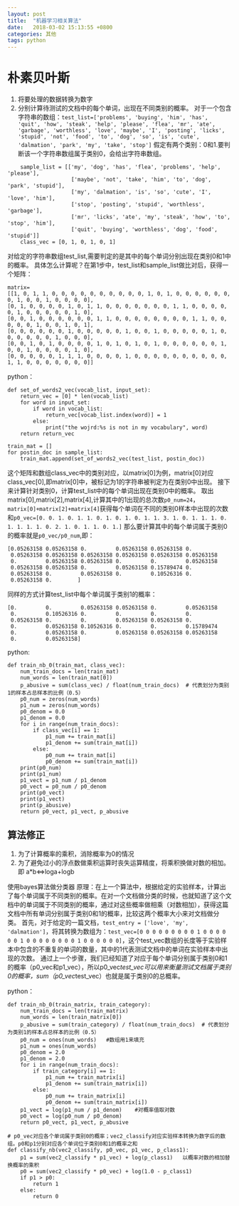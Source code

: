 ```yaml
---
layout: post
title:  "机器学习相关算法"
date:   2018-03-02 15:13:55 +0800
categories: 其他
tags: python
---
```


# 朴素贝叶斯
1. 将要处理的数据转换为数字
2. 分别计算待测试的文档中的每个单词，出现在不同类别的概率。
对于一个包含字符串的数组：`test_list=['problems', 'buying', 'him', 'has', 'quit', 'how', 'steak', 'help', 'please', 'flea', 'mr', 'ate', 'garbage', 'worthless', 'love', 'maybe', 'I', 'posting', 'licks', 'stupid', 'not', 'food', 'to', 'dog', 'so', 'is', 'cute', 'dalmation', 'park', 'my', 'take', 'stop']`
假定有两个类别：0和1.要判断该一个字符串数组属于类别0，会给出字符串数组。
~~~
    sample_list = [['my', 'dog', 'has', 'flea', 'problems', 'help', 'please'],
                    ['maybe', 'not', 'take', 'him', 'to', 'dog', 'park', 'stupid'],
                    ['my', 'dalmation', 'is', 'so', 'cute', 'I', 'love', 'him'],
                    ['stop', 'posting', 'stupid', 'worthless', 'garbage'],
                    ['mr', 'licks', 'ate', 'my', 'steak', 'how', 'to', 'stop', 'him'],
                    ['quit', 'buying', 'worthless', 'dog', 'food', 'stupid']]
    class_vec = [0, 1, 0, 1, 0, 1]
~~~
对给定的字符串数组test_list,需要判定的是其中的每个单词分别出现在类别0和1中的概率。
具体怎么计算呢？在第1步中，test_list和sample_list做比对后，获得一个矩阵：
~~~
matrix=
[[1, 0, 1, 1, 0, 0, 0, 0, 0, 0, 0, 0, 0, 0, 1, 0, 1, 0, 0, 0, 0, 0, 0, 0, 1, 0, 0, 1, 0, 0, 0, 0], 
[0, 1, 0, 0, 0, 0, 1, 0, 1, 1, 0, 0, 0, 0, 0, 0, 0, 1, 1, 0, 0, 0, 0, 0, 1, 0, 0, 0, 0, 0, 1, 0], 
[0, 0, 1, 0, 0, 0, 0, 0, 0, 1, 1, 0, 0, 0, 0, 0, 0, 0, 0, 1, 1, 0, 0, 0, 0, 0, 1, 0, 0, 1, 0, 1], 
[0, 0, 0, 0, 0, 0, 1, 0, 0, 0, 0, 0, 1, 0, 0, 1, 0, 0, 0, 0, 0, 1, 0, 0, 0, 0, 0, 0, 1, 0, 0, 0], 
[0, 0, 1, 0, 1, 0, 0, 0, 0, 1, 0, 1, 0, 1, 0, 1, 0, 0, 0, 0, 0, 0, 1, 0, 0, 1, 0, 0, 0, 0, 1, 0], 
[0, 0, 0, 0, 0, 1, 1, 1, 0, 0, 0, 0, 1, 0, 0, 0, 0, 0, 0, 0, 0, 0, 0, 1, 1, 0, 0, 0, 0, 0, 0, 0]]
~~~
python：

~~~
def set_of_words2_vec(vocab_list, input_set):
    return_vec = [0] * len(vocab_list)
    for word in input_set:
        if word in vocab_list:
            return_vec[vocab_list.index(word)] = 1
        else:
            print("the wojrd:%s is not in my vocabulary", word)
    return return_vec

train_mat = []
for postin_doc in sample_list:
    train_mat.append(set_of_words2_vec(test_list, postin_doc))
~~~

这个矩阵和数组class_vec中的类别对应，以matrix[0]为例，matrix[0]对应class_vec[0],即matrix[0]中，被标记为1的字符串被判定为在类别0中出现。
接下来计算针对类别0，计算test_list中的每个单词出现在类别0中的概率。
取出matrix[0],matrix[2],matrix[4],计算其中的1出现的总次数`p0_num=24`，
`matrix[0]+matrix[2]+matrix[4]`获得每个单词在不同的类别0样本中出现的次数和`p0_vec=[0. 0. 1. 0. 1. 1. 0. 1. 0. 1. 0. 1. 1. 3. 1. 0. 1. 1. 1. 0. 1. 1. 1. 1. 0. 2. 1. 0. 1. 1. 0. 1.]`
那么要计算其中的每个单词属于类别0的概率就是`p0_vec/p0_num`,即：

~~~
[0.05263158 0.05263158 0.         0.05263158 0.05263158 0.
 0.05263158 0.05263158 0.05263158 0.05263158 0.05263158 0.05263158
 0.         0.05263158 0.05263158 0.         0.         0.05263158
 0.05263158 0.05263158 0.         0.05263158 0.15789474 0.
 0.05263158 0.         0.05263158 0.         0.10526316 0.
 0.05263158 0.        ]
~~~
同样的方式计算test_list中每个单词属于类别1的概率：

~~~
[0.         0.         0.05263158 0.05263158 0.         0.05263158
 0.         0.10526316 0.         0.         0.         0.
 0.05263158 0.         0.         0.05263158 0.05263158 0.
 0.         0.05263158 0.10526316 0.         0.         0.15789474
 0.         0.05263158 0.         0.05263158 0.05263158 0.05263158
 0.         0.05263158]
~~~

python:
~~~
def train_nb_0(train_mat, class_vec):
    num_train_docs = len(train_mat)
    num_words = len(train_mat[0])
    p_abusive = sum(class_vec) / float(num_train_docs)  # 代表划分为类别1的样本占总样本的比例（0.5）
    p0_num = zeros(num_words)
    p1_num = zeros(num_words)
    p0_denom = 0.0
    p1_denom = 0.0
    for i in range(num_train_docs):
        if class_vec[i] == 1:
            p1_num += train_mat[i]
            p1_denom += sum(train_mat[i])
        else:
            p0_num += train_mat[i]
            p0_denom += sum(train_mat[i])
    print(p0_num)
    print(p1_num)
    p1_vect = p1_num / p1_denom
    p0_vect = p0_num / p0_denom
    print(p0_vect)
    print(p1_vect)
    print(p_abusive)
    return p0_vect, p1_vect, p_abusive
~~~

## 算法修正
1. 为了计算概率的乘积，消除概率为0的情况
2. 为了避免过小的浮点数做乘积运算时丧失运算精度，将乘积换做对数的相加。即 a*b<=>loga+logb

使用bayes算法做分类器
原理：在上一个算法中，根据给定的实验样本，计算出了每个单词属于不同类别的概率。在对一个文档做分类的时候，也就知道了这个文档中的单词属于不同类别的概率，通过对这些概率做相乘（对数相加），获得这篇文档中所有单词分别属于类别0和1的概率，比较这两个概率大小来对文档做分类。
首先，对于给定的一篇文档，`test_entry = ['love', 'my', 'dalmation']`，将其转换为数组为：`test_vec=[0 0 0 0 0 0 0 0 0 1 0 0 0 0 0 0 1 0 0 0 0 0 0 0 0 1 0 0 0 0 0 0]`，这个test_vec数组的长度等于实验样本中包含的不重复的单词的数量，其中的1代表测试文档中的单词在实验样本中出现的次数。
通过上一个步骤，我们已经知道了对应于每个单词分别属于类别0和1的概率（p0_vec和p1_vec），所以p0_vec*test_vec可以用来衡量测试文档属于类别0的概率，sum（p0_vec*test_vec）也就是属于类别0的总概率。

python：

~~~
def train_nb_0(train_matrix, train_category):
    num_train_docs = len(train_matrix)
    num_words = len(train_matrix[0])
    p_abusive = sum(train_category) / float(num_train_docs)  # 代表划分为类别1的样本占总样本的比例（0.5）
    p0_num = ones(num_words)   #数组用1来填充
    p1_num = ones(num_words)
    p0_denom = 2.0
    p1_denom = 2.0
    for i in range(num_train_docs):
        if train_category[i] == 1:
            p1_num += train_matrix[i]
            p1_denom += sum(train_matrix[i])
        else:
            p0_num += train_matrix[i]
            p0_denom += sum(train_matrix[i])
    p1_vect = log(p1_num / p1_denom)    #对概率值取对数
    p0_vect = log(p0_num / p0_denom)
    return p0_vect, p1_vect, p_abusive

# p0_vec对应各个单词属于类别0的概率；vec2_classify对应实验样本转换为数字后的数组。p0和p1分别对应各个单词位于类别0和1的概率之和
def classify_nb(vec2_classify, p0_vec, p1_vec, p_class1):
    p1 = sum(vec2_classify * p1_vec) + log(p_class1)   以概率对数的相加替换概率的乘积
    p0 = sum(vec2_classify * p0_vec) + log(1.0 - p_class1)
    if p1 > p0:
        return 1
    else:
        return 0
~~~





